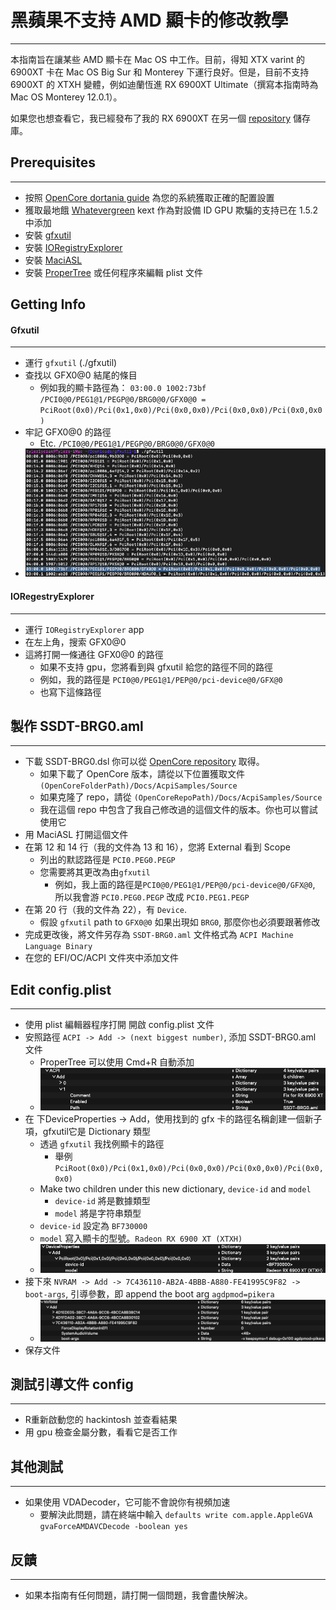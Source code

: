 # 黑蘋果不支持 AMD 顯卡的修改教學
---

本指南旨在讓某些 AMD 顯卡在 Mac OS 中工作。目前，得知 XTX varint 的 6900XT 卡在 Mac OS Big Sur 和 Monterey 下運行良好。但是，目前不支持 6900XT 的 XTXH 變體，例如迪蘭恆進 RX 6900XT Ultimate（撰寫本指南時為 Mac OS Monterey 12.0.1）。

如果您也想查看它，我已經發布了我的 RX 6900XT 在另一個 [repository](https://github.com/TylerLyczak/Hackintosh-10850k-ASUS-Z490-XII-Hero-6900XT) 儲存庫。


## Prerequisites
---

* 按照 [OpenCore dortania guide](https://dortania.github.io/OpenCore-Install-Guide/) 為您的系統獲取正確的配置設置
* 獲取最地餓 [Whatevergreen](https://github.com/acidanthera/WhateverGreen) kext 作為對設備 ID GPU 欺騙的支持已在 1.5.2 中添加
* 安裝 [gfxutil](https://github.com/acidanthera/gfxutil)
* 安裝 [IORegistryExplorer](https://github.com/vulgo/IORegistryExplorer)
* 安裝 [MaciASL](https://github.com/acidanthera/MaciASL)
* 安裝 [ProperTree](https://github.com/corpnewt/ProperTree) 或任何程序來編輯 plist 文件


## Getting Info

#### Gfxutil
---

* 運行 `gfxutil` (./gfxutil)
* 查找以 GFX0@0 結尾的條目
    * 例如我的顯卡路徑為： `03:00.0 1002:73bf /PCI0@0/PEG1@1/PEGP@0/BRG0@0/GFX0@0 = PciRoot(0x0)/Pci(0x1,0x0)/Pci(0x0,0x0)/Pci(0x0,0x0)/Pci(0x0,0x0)`
* 牢記 GFX0@0 的路徑
    * Etc. `/PCI0@0/PEG1@1/PEGP@0/BRG0@0/GFX0@0`
* ![GFXUTIL Output](/assets/gfxutil_pic.png)


#### IORegestryExplorer
---

* 運行 `IORegistryExplorer` app
* 在左上角，搜索 GFX0@0
* 這將打開一條通往 GFX0@0 的路徑
    * 如果不支持 gpu，您將看到與 gfxutil 給您的路徑不同的路徑
    * 例如，我的路徑是 `PCI0@0/PEG1@1/PEP@0/pci-device@0/GFX@0`
    * 也寫下這條路徑


## 製作 SSDT-BRG0.aml
---

* 下載 SSDT-BRG0.dsl 你可以從 [OpenCore repository](https://github.com/acidanthera/OpenCorePkg) 取得。
    * 如果下載了 OpenCore 版本，請從以下位置獲取文件 `(OpenCoreFolderPath)/Docs/AcpiSamples/Source` 
    * 如果克隆了 repo，請從 `(OpenCoreRepoPath)/Docs/AcpiSamples/Source`
    * 我在這個 repo 中包含了我自己修改過的這個文件的版本。你也可以嘗試使用它
* 用 MaciASL 打開這個文件
* 在第 12 和 14 行（我的文件為 13 和 16），您將 External 看到 Scope
    * 列出的默認路徑是 `PCI0.PEG0.PEGP`
    * 您需要將其更改為由`gfxutil`
        * 例如，我上面的路徑是`PCI0@0/PEG1@1/PEP@0/pci-device@0/GFX@0`, 所以我會游 `PCI0.PEG0.PEGP` 改成 `PCI0.PEG1.PEGP`
* 在第 20 行（我的文件為 22），有 `Device`.
    * 假設 `gfxutil` path to `GFX0@0` 如果出現如 `BRG0`, 那麼你也必須要跟著修改
* 完成更改後，將文件另存為 `SSDT-BRG0.aml` 文件格式為 `ACPI Machine Language Binary`
* 在您的 EFI/OC/ACPI 文件夾中添加文件


## Edit config.plist
---

* 使用 plist 編輯器程序打開 開啟 config.plist 文件
* 安照路徑 `ACPI -> Add -> (next biggest number)`, 添加 SSDT-BRG0.aml 文件
    * ProperTree 可以使用 Cmd+R 自動添加
    * ![ACPI Section](/assets/acpi_pic.png)
* 在 下DeviceProperties -> Add，使用找到的 gfx 卡的路徑名稱創建一個新子項，gfxutil它是 Dictionary 類型
    * 透過 `gfxutil` 我找例顯卡的路徑
        * 舉例 `PciRoot(0x0)/Pci(0x1,0x0)/Pci(0x0,0x0)/Pci(0x0,0x0)/Pci(0x0,0x0)`
    * Make two children under this new dictionary, `device-id` and `model`
        * `device-id` 將是數據類型
        * `model` 將是字符串類型
    *  `device-id` 設定為 `BF730000`
    *  `model` 寫入顯卡的型號。`Radeon RX 6900 XT (XTXH)`
    * ![DeviceProperties Section](/assets/device_pic.png)
* 接下來 `NVRAM -> Add -> 7C436110-AB2A-4BBB-A880-FE41995C9F82 -> boot-args`, 引導參數，即 append the boot arg `agdpmod=pikera`
    * ![NVRAM Section](/assets/nvram_pic.png)
* 保存文件


## 測試引導文件 config
---

* R重新啟動您的 hackintosh 並查看結果
* 用 gpu 檢查金屬分數，看看它是否工作

## 其他測試
---

* 如果使用 VDADecoder，它可能不會說你有視頻加速
    * 要解決此問題，請在終端中輸入 `defaults write com.apple.AppleGVA gvaForceAMDAVCDecode -boolean yes`


## 反饋
---

* 如果本指南有任何問題，請打開一個問題，我會盡快解決。
